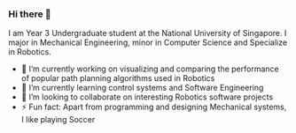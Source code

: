 ### Hi there 👋

I am Year 3 Undergraduate student at the National University of Singapore. I major in Mechanical Engineering, minor in Computer Science and Specialize in Robotics.

- 🔭 I’m currently working on visualizing and comparing the performance of popular path planning algorithms used in Robotics
- 🌱 I’m currently learning control systems and Software Engineering 
- 👯 I’m looking to collaborate on interesting Robotics software projects
- ⚡ Fun fact: Apart from programming and designing Mechanical systems, I like playing Soccer
